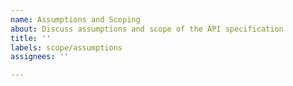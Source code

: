 ```yaml
---
name: Assumptions and Scoping
about: Discuss assumptions and scope of the API specification
title: ''
labels: scope/assumptions
assignees: ''

---
```



